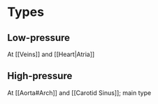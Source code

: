 # Types
## Low-pressure
At [[Veins]] and [[Heart|Atria]]

## High-pressure
At [[Aorta#Arch]] and [[Carotid Sinus]]; main type